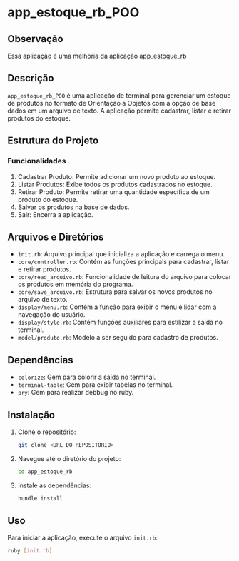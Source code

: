 # app_estoque_rb_POO

## Observação
Essa aplicação é uma melhoria da aplicação [app_estoque_rb](https://github.com/Flavio-LP/app_estoque_rb)

## Descrição
`app_estoque_rb_POO` é uma aplicação de terminal para gerenciar um estoque de produtos no formato de Orientação a Objetos com a opção de base dados em um arquivo de texto. A aplicação permite cadastrar, listar e retirar produtos do estoque.

## Estrutura do Projeto

### Funcionalidades

1. Cadastrar Produto: Permite adicionar um novo produto ao estoque.
2. Listar Produtos: Exibe todos os produtos cadastrados no estoque.
3. Retirar Produto: Permite retirar uma quantidade específica de um produto do estoque.
4. Salvar os produtos na base de dados.
5. Sair: Encerra a aplicação.

## Arquivos e Diretórios

- `init.rb`: Arquivo principal que inicializa a aplicação e carrega o menu.
- `core/controller.rb`: Contém as funções principais para cadastrar, listar e retirar produtos.
- `core/read_arquivo.rb`: Funcionalidade de leitura do arquivo para colocar os produtos em memória do programa.
- `core/save_arquivo.rb`: Estrutura para salvar os novos produtos no arquivo de texto.
- `display/menu.rb`: Contém a função para exibir o menu e lidar com a navegação do usuário.
- `display/style.rb`: Contém funções auxiliares para estilizar a saída no terminal.
- `model/produto.rb`: Modelo a ser seguido para cadastro de produtos.

## Dependências
- `colorize`: Gem para colorir a saída no terminal.
- `terminal-table`: Gem para exibir tabelas no terminal.
- `pry`: Gem para realizar debbug no ruby.

## Instalação
1. Clone o repositório:
    ```sh
    git clone <URL_DO_REPOSITORIO>
    ```
2. Navegue até o diretório do projeto:
    ```sh
    cd app_estoque_rb
    ```
3. Instale as dependências:
    ```sh
    bundle install
    ```

## Uso
Para iniciar a aplicação, execute o arquivo `init.rb`:
```sh
ruby [init.rb]
```